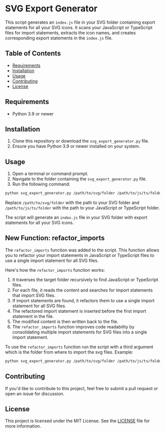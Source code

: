 # SVG Export Generator

This script generates an `index.js` file in your SVG folder containing export statements for all your SVG icons. It scans your JavaScript or TypeScript files for import statements, extracts the icon names, and creates corresponding export statements in the `index.js` file.

## Table of Contents

- [Requirements](#requirements)
- [Installation](#installation)
- [Usage](#usage)
- [Contributing](#contributing)
- [License](#license)

## Requirements

- Python 3.9 or newer

## Installation

1. Clone this repository or download the `svg_export_generator.py` file.
2. Ensure you have Python 3.9 or newer installed on your system.

## Usage

1. Open a terminal or command prompt.
2. Navigate to the folder containing the `svg_export_generator.py` file.
3. Run the following command:

```bash
python svg_export_generator.py /path/to/svg/folder /path/to/js/ts/folder
```
Replace `/path/to/svg/folder` with the path to your SVG folder and `/path/to/js/ts/folder` with the path to your JavaScript or TypeScript folder.

The script will generate an `index.js` file in your SVG folder with export statements for all your SVG icons.

## New Function: refactor_imports
The `refactor_imports` function was added to the script. This function allows you to refactor your import statements in JavaScript or TypeScript files to use a single import statement for all SVG files.

Here's how the `refactor_imports` function works:

1. It traverses the target folder recursively to find JavaScript or TypeScript files.
2. For each file, it reads the content and searches for import statements that import SVG files.
3. If import statements are found, it refactors them to use a single import statement for all SVG files.
4. The refactored import statement is inserted before the first import statement in the file.
5. The modified content is then written back to the file.
6. The `refactor_imports` function improves code readability by consolidating multiple import statements for SVG files into a single import statement.

To use the `refactor_imports` function run the script with a third argument which is the folder from where to import the svg files.
Example:
```bash
python svg_export_generator.py /path/to/svg/folder /path/to/js/ts/folder /icons
```

## Contributing

If you'd like to contribute to this project, feel free to submit a pull request or open an issue for discussion.

## License

This project is licensed under the MIT License. See the [LICENSE](LICENSE) file for more information.